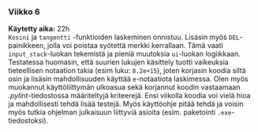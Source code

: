 ### Viikko 6
**Käytetty aika:** 22h  
`Kosini` ja `tangentti` -funktioiden laskeminen onnistuu. Lisäsin myös `DEL`-painikkeen, jolla voi poistaa syötettä merkki kerrallaan. Tämä vaati `input_stack`-luokan tekemistä ja pieniä muutoksia `ui`-luokan logiikkaan. Testatessa huomasin, että suurien lukujen käsittely tuotti vaikeuksia tieteellisen notaation takia (esim luku: `8.2e+15`), joten korjasin koodia siltä osin ja lisäsin mahdollisuuden käyttää `e`-notaatiota laskimessa. Olen myös muokannut käyttöliittymän ulkoasua sekä korjannut koodin vastaamaan *.pylint*-tiedostossa määriteltyjä kriteerejä. Ensi viikolla koodia voi vielä hioa ja mahdollisesti tehdä lisää testejä. Myös käyttöohje pitää tehdä ja voisin myös tutkia ohjelman julkaisuun liittyviä asioita (esim. paketointi `.exe`-tiedostoksi).